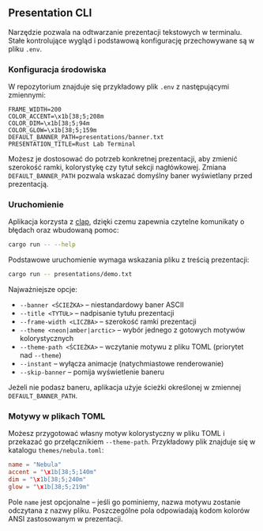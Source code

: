 ## Presentation CLI

Narzędzie pozwala na odtwarzanie prezentacji tekstowych w terminalu. Stałe
kontrolujące wygląd i podstawową konfigurację przechowywane są w pliku `.env`.

### Konfiguracja środowiska

W repozytorium znajduje się przykładowy plik `.env` z następującymi
zmiennymi:

```
FRAME_WIDTH=200
COLOR_ACCENT=\x1b[38;5;208m
COLOR_DIM=\x1b[38;5;94m
COLOR_GLOW=\x1b[38;5;159m
DEFAULT_BANNER_PATH=presentations/banner.txt
PRESENTATION_TITLE=Rust Lab Terminal
```

Możesz je dostosować do potrzeb konkretnej prezentacji, aby zmienić szerokość
ramki, kolorystykę czy tytuł sekcji nagłówkowej. Zmiana `DEFAULT_BANNER_PATH`
pozwala wskazać domyślny baner wyświetlany przed prezentacją.

### Uruchomienie

Aplikacja korzysta z [clap](https://github.com/clap-rs/clap), dzięki czemu
zapewnia czytelne komunikaty o błędach oraz wbudowaną pomoc:

```bash
cargo run -- --help
```

Podstawowe uruchomienie wymaga wskazania pliku z treścią prezentacji:

```bash
cargo run -- presentations/demo.txt
```

Najważniejsze opcje:

- `--banner <ŚCIEŻKA>` – niestandardowy baner ASCII
- `--title <TYTUŁ>` – nadpisanie tytułu prezentacji
- `--frame-width <LICZBA>` – szerokość ramki prezentacji
- `--theme <neon|amber|arctic>` – wybór jednego z gotowych motywów kolorystycznych
- `--theme-path <ŚCIEŻKA>` – wczytanie motywu z pliku TOML (priorytet nad `--theme`)
- `--instant` – wyłącza animacje (natychmiastowe renderowanie)
- `--skip-banner` – pomija wyświetlenie baneru

Jeżeli nie podasz baneru, aplikacja użyje ścieżki określonej w zmiennej
`DEFAULT_BANNER_PATH`.

### Motywy w plikach TOML

Możesz przygotować własny motyw kolorystyczny w pliku TOML i przekazać go
przełącznikiem `--theme-path`. Przykładowy plik znajduje się w katalogu
`themes/nebula.toml`:

```toml
name = "Nebula"
accent = "\x1b[38;5;140m"
dim = "\x1b[38;5;240m"
glow = "\x1b[38;5;219m"
```

Pole `name` jest opcjonalne – jeśli go pominiemy, nazwa motywu zostanie
odczytana z nazwy pliku. Poszczególne pola odpowiadają kodom kolorów ANSI
zastosowanym w prezentacji.
